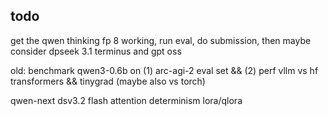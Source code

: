 ## todo
get the qwen thinking fp 8 working, run eval, do submission, then maybe consider dpseek 3.1 terminus and gpt oss


old: 
benchmark qwen3-0.6b on (1) arc-agi-2 eval set && (2) perf vllm vs hf transformers && tinygrad (maybe also vs torch)

qwen-next
dsv3.2
flash attention
determinism
lora/qlora
